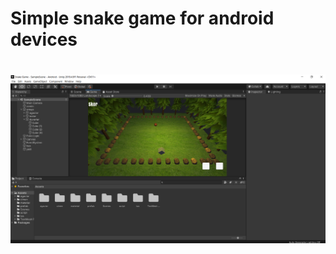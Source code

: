 # Simple snake game for android devices
#
![Alt Text](https://github.com/ramazantoy/SnakeGame/blob/main/SnakeGame.png)
